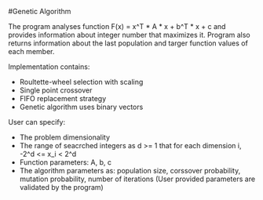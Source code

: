 #Genetic Algorithm

The program analyses function F(x) = x^T * A * x + b^T * x + c and provides information about integer number that maximizes it.
Program also returns information about the last population and targer function values of each member.

Implementation contains:
  - Roultette-wheel selection with scaling
  - Single point crossover
  - FIFO replacement strategy
  - Genetic algorithm uses binary vectors

User can specify:
  - The problem dimensionality
  - The range of seacrched integers as d >= 1 that for each dimension i, -2^d <= x_i < 2^d
  - Function parameters: A, b, c
  - The algorithm parameters as: population size, corssover probability, mutation probability, number of iterations
(User provided parameters are validated by the program)
